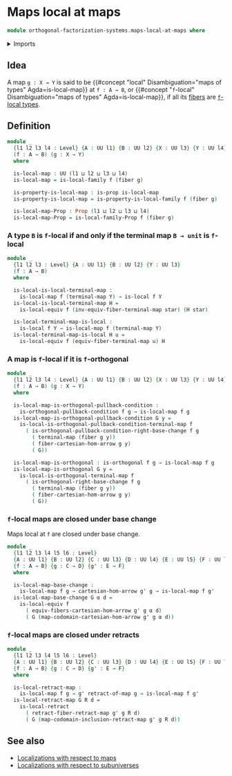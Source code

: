 # Maps local at maps

```agda
module orthogonal-factorization-systems.maps-local-at-maps where
```

<details><summary>Imports</summary>

```agda
open import foundation.cartesian-morphisms-arrows
open import foundation.dependent-products-propositions
open import foundation.fibers-of-maps
open import foundation.propositions
open import foundation.retracts-of-maps
open import foundation.unit-type
open import foundation.universe-levels

open import orthogonal-factorization-systems.families-of-types-local-at-maps
open import orthogonal-factorization-systems.orthogonal-maps
open import orthogonal-factorization-systems.types-local-at-maps
```

</details>

## Idea

A map `g : X → Y` is said to be
{{#concept "local" Disambiguation="maps of types" Agda=is-local-map}} at
`f : A → B`, or
{{#concept "`f`-local" Disambiguation="maps of types" Agda=is-local-map}}, if
all its [fibers](foundation-core.fibers-of-maps.md) are
[`f`-local types](orthogonal-factorization-systems.types-local-at-maps.md).

## Definition

```agda
module _
  {l1 l2 l3 l4 : Level} {A : UU l1} {B : UU l2} {X : UU l3} {Y : UU l4}
  (f : A → B) (g : X → Y)
  where

  is-local-map : UU (l1 ⊔ l2 ⊔ l3 ⊔ l4)
  is-local-map = is-local-family f (fiber g)

  is-property-is-local-map : is-prop is-local-map
  is-property-is-local-map = is-property-is-local-family f (fiber g)

  is-local-map-Prop : Prop (l1 ⊔ l2 ⊔ l3 ⊔ l4)
  is-local-map-Prop = is-local-family-Prop f (fiber g)
```

### A type `B` is `f`-local if and only if the terminal map `B → unit` is `f`-local

```agda
module _
  {l1 l2 l3 : Level} {A : UU l1} {B : UU l2} {Y : UU l3}
  (f : A → B)
  where

  is-local-is-local-terminal-map :
    is-local-map f (terminal-map Y) → is-local f Y
  is-local-is-local-terminal-map H =
    is-local-equiv f (inv-equiv-fiber-terminal-map star) (H star)

  is-local-terminal-map-is-local :
    is-local f Y → is-local-map f (terminal-map Y)
  is-local-terminal-map-is-local H u =
    is-local-equiv f (equiv-fiber-terminal-map u) H
```

### A map is `f`-local if it is `f`-orthogonal

```agda
module _
  {l1 l2 l3 l4 : Level} {A : UU l1} {B : UU l2} {X : UU l3} {Y : UU l4}
  (f : A → B) (g : X → Y)
  where

  is-local-map-is-orthogonal-pullback-condition :
    is-orthogonal-pullback-condition f g → is-local-map f g
  is-local-map-is-orthogonal-pullback-condition G y =
    is-local-is-orthogonal-pullback-condition-terminal-map f
      ( is-orthogonal-pullback-condition-right-base-change f g
        ( terminal-map (fiber g y))
        ( fiber-cartesian-hom-arrow g y)
        ( G))

  is-local-map-is-orthogonal : is-orthogonal f g → is-local-map f g
  is-local-map-is-orthogonal G y =
    is-local-is-orthogonal-terminal-map f
      ( is-orthogonal-right-base-change f g
        ( terminal-map (fiber g y))
        ( fiber-cartesian-hom-arrow g y)
        ( G))
```

### `f`-local maps are closed under base change

Maps local at `f` are closed under base change.

```agda
module _
  {l1 l2 l3 l4 l5 l6 : Level}
  {A : UU l1} {B : UU l2} {C : UU l3} {D : UU l4} {E : UU l5} {F : UU l6}
  {f : A → B} {g : C → D} {g' : E → F}
  where

  is-local-map-base-change :
    is-local-map f g → cartesian-hom-arrow g' g → is-local-map f g'
  is-local-map-base-change G α d =
    is-local-equiv f
      ( equiv-fibers-cartesian-hom-arrow g' g α d)
      ( G (map-codomain-cartesian-hom-arrow g' g α d))
```

### `f`-local maps are closed under retracts

```agda
module _
  {l1 l2 l3 l4 l5 l6 : Level}
  {A : UU l1} {B : UU l2} {C : UU l3} {D : UU l4} {E : UU l5} {F : UU l6}
  {f : A → B} {g : C → D} {g' : E → F}
  where

  is-local-retract-map :
    is-local-map f g → g' retract-of-map g → is-local-map f g'
  is-local-retract-map G R d =
    is-local-retract
      ( retract-fiber-retract-map g' g R d)
      ( G (map-codomain-inclusion-retract-map g' g R d))
```

## See also

- [Localizations with respect to maps](orthogonal-factorization-systems.localizations-at-maps.md)
- [Localizations with respect to subuniverses](orthogonal-factorization-systems.localizations-at-subuniverses.md)
